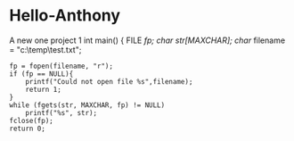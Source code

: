 # Hello-Anthony
A new one project 1 
int main() {
    FILE *fp;
    char str[MAXCHAR];
    char* filename = "c:\\temp\\test.txt";
 
    fp = fopen(filename, "r");
    if (fp == NULL){
        printf("Could not open file %s",filename);
        return 1;
    }
    while (fgets(str, MAXCHAR, fp) != NULL)
        printf("%s", str);
    fclose(fp);
    return 0;
    
